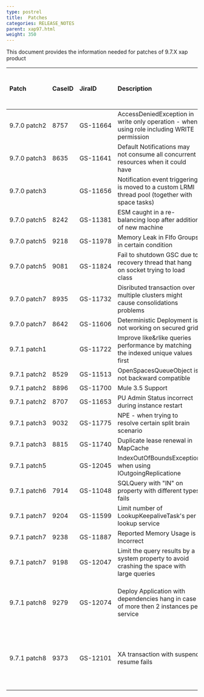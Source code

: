 ```yaml
---
type: postrel
title:  Patches
categories: RELEASE_NOTES
parent: xap97.html
weight: 350
---
```


This document provides the information needed for patches of 9.7.X xap product 


| Patch | CaseID | JiraID  | Description | Comments | Install on server \ client | Build Number | Release Date |
|:------|:-------|:--------|:------------|:---------|:---------------------------|:-------------|:-------------|
| <nobr>9.7.0 patch2</nobr> | 8757 | <nobr>GS-11664</nobr> | AccessDeniedException in write only operation - when using role including WRITE permission |  |  | 10521 | 10/3/2014 |
| 9.7.0 patch3 | 8635 | GS-11641 | Default Notifications may not consume all concurrent resources when it could have |  |  | 10530 | 17/3/2014 | 
| 9.7.0 patch3 |      | GS-11656 | Notification event triggering is moved to a custom LRMI thread pool (together with space tasks) |  |  | 10530 | 17/3/2014 |
| 9.7.0 patch5 | 8242 | GS-11381 | ESM caught in a re-balancing loop after addition of new machine |  |  | 10551 | 31/7/2014 |
| 9.7.0 patch5 | 9218 | GS-11978 | Memory Leak in FIfo Groups in certain condition |  |  | 10552 | 14/9/2014 |
| 9.7.0 patch5 | 9081 | GS-11824 | Fail to shutdown GSC due to recovery thread that hang on socket trying to load class |  |  | 10553 | 30/10/2014 |
| 9.7.0 patch7 | 8935 | GS-11732 | Disributed transaction over multiple clusters might cause consolidations problems |  |  | 10570 | 10/9/2014 |
| 9.7.0 patch7 | 8642 | GS-11606 | Deterministic Deployment is not working on secured grid |  |  | 10571 | 23/9/2014 |
| 9.7.1 patch1 |      | GS-11722 | Improve like&rlike queries performance by matching the indexed unique values first |  |  | 10810 | 9/6/2014 |
| 9.7.1 patch2 | 8529 | GS-11513 | OpenSpacesQueueObject is not backward compatible |  |  | 10820 | 16/6/2014 | 
| 9.7.1 patch2 | 8896 | GS-11700 | Mule 3.5 Support |  |  | 10821 | 18/6/2014 | 
| 9.7.1 patch2 | 8707 | GS-11653 | PU Admin Status incorrect during instance restart |  |  | 10823 | 9/7/2014 | 
| 9.7.1 patch3 | 9032 | GS-11775 | NPE - when trying to resolve certain split brain scenario |  |  | 10830 | 24/7/2014 |
| 9.7.1 patch3 | 8815 | GS-11740 | Duplicate lease renewal in MapCache |  |  | 10830 | 24/7/2014 |
| 9.7.1 patch5 |  | GS-12045 | IndexOutOfBoundsException when using IOutgoingReplicatione |  |  | 10850 | 1/10/2014 |
| 9.7.1 patch6 | 7914 | GS-11048 | SQLQuery with "IN" on property with different types fails |  |  | 10860 | 5/10/2014 |
| 9.7.1 patch7 | 9204  | GS-11599 | Limit number of LookupKeepaliveTask's per lookup service |  |  | 10870 | 6/10/2014 |
| 9.7.1 patch7 | 9238 | GS-11887 | Reported Memory Usage is Incorrect |  |  | 10870 | 6/10/2014 |
| 9.7.1 patch7 | 9198 | GS-12047 | Limit the query results by a system property to avoid crashing the space with large queries |  |  | 10870 | 6/10/2014 |
| 9.7.1 patch8 | 9279 | GS-12074 | Deploy Application with dependencies hang in case of more then 2 instances per service | Fix: PendingServiceElementManager.Key accepts a timestamp in constructor but does not assign it to its inner field. This causes comparison of Key.compareTo to misbehave | Server and client  | 10880 | 13/11/2014 |
| 9.7.1 patch8 | 9373 | GS-12101 | XA transaction with suspend resume fails |  When code inside a transactional boundary invokes a method that is itself a transactional boundary marked with @Transactional(propagation = Propagation.NOT_SUPPORTED) GigaSpace throws an error with a null message at commit time.  | Server and client | 10880 | 13/11/2014 |
